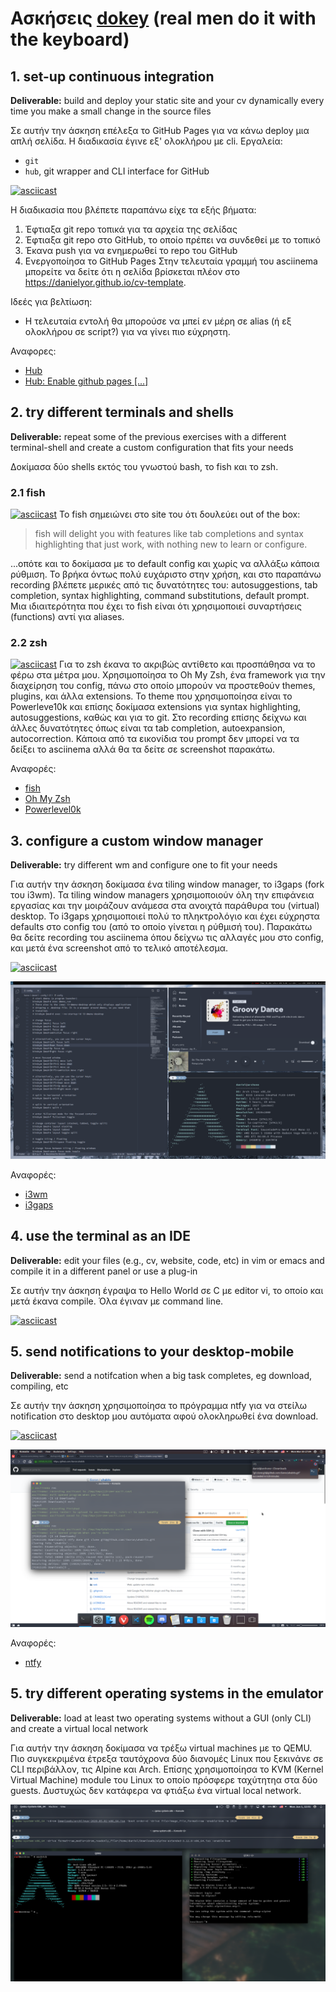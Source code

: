 # Ασκήσεις [dokey](https://github.com/courses-ionio/dokey) (real men do it with the keyboard)
## 1. set-up continuous integration
**Deliverable:** build and deploy your static site and your cv dynamically every time you make a small change in the source files

Σε αυτήν την άσκηση επέλεξα το GitHub Pages για να κάνω deploy μια απλή σελίδα. Η διαδικασία έγινε εξ' ολοκλήρου με cli.
Εργαλεία:
- `git`
- `hub`, git wrapper and CLI interface for GitHub


[![asciicast](https://asciinema.org/a/DyyScVIY1Qvuhbnvxo4Y88Ugs.svg)](https://asciinema.org/a/DyyScVIY1Qvuhbnvxo4Y88Ugs)

Η διαδικασία που βλέπετε παραπάνω είχε τα εξής βήματα:
1. Έφτιαξα git repo τοπικά για τα αρχεία της σελίδας
2. Έφτιαξα git repo στο GitHub, το οποίο πρέπει να συνδεθεί με το τοπικό
3. Έκανα push για να ενημερωθεί το repo του GitHub
4. Ενεργοποίησα τo GitHub Pages
Στην τελευταία γραμμή του asciinema μπορείτε να δείτε ότι η σελίδα βρίσκεται πλέον στο https://danielyor.github.io/cv-template.

Ιδεές για βελτίωση:
- Η τελευταία εντολή θα μπορούσε να μπεί εν μέρη σε alias (ή εξ ολοκλήρου σε script?) για να γίνει πιο εύχρηστη.

Αναφορες:
- [Hub](https://github.com/github/hub)
- [Hub: Enable github pages [...]](https://github.com/github/hub/issues/2302)

## 2. try different terminals and shells
**Deliverable:** repeat some of the previous exercises with a different terminal-shell and create a custom configuration that fits your needs

Δοκίμασα δύο shells εκτός του γνωστού bash, το fish και το zsh.

### 2.1 fish
[![asciicast](https://asciinema.org/a/BRATEzDPOmuVazR8W9SR2A5QY.svg)](https://asciinema.org/a/BRATEzDPOmuVazR8W9SR2A5QY)
Το fish σημειώνει στο site του ότι δουλεύει out of the box:
> fish will delight you with features like tab completions and syntax highlighting that just work, with nothing new to learn or configure.

...οπότε και το δοκίμασα με το default config και χωρίς να αλλάξω κάποια ρύθμιση. Το βρήκα όντως πολύ ευχάριστο στην χρήση, και στο παραπάνω recording βλέπετε μερικές από τις δυνατότητες του: autosuggestions, tab completion, syntax highlighting, command substitutions, default prompt. Μια ιδιαιτερότητα που έχει το fish είναι ότι χρησιμοποιεί συναρτήσεις (functions) αντί για aliases.

### 2.2 zsh
[![asciicast](https://asciinema.org/a/qTSdwH8fKrmh9mskJhwR71YjU.svg)](https://asciinema.org/a/qTSdwH8fKrmh9mskJhwR71YjU)
Για το zsh έκανα το ακριβώς αντίθετο και προσπάθησα να το φέρω στα μέτρα μου. Χρησιμοποίησα το Oh My Zsh, ένα framework για την διαχείρηση του config, πάνω στο οποίο μπορούν να προστεθούν themes, plugins, και άλλα extensions. Το theme που χρησιμοποίησα είναι το Powerleve10k και επίσης δοκίμασα extensions για syntax highlighting, autosuggestions, καθώς και για το git. Στο recording επίσης δείχνω και άλλες δυνατότητες όπως είναι τα tab completion, autoexpansion, autocorrection. Κάποια από τα εικονίδια του prompt δεν μπορεί να τα δείξει το asciinema αλλά θα τα δείτε σε screenshot παρακάτω.

Αναφορές:
- [fish](https://fishshell.com/)
- [Oh My Zsh](https://ohmyz.sh/)
- [Powerlevel0k](https://github.com/romkatv/powerlevel10k)

## 3. configure a custom window manager
**Deliverable:** try different wm and configure one to fit your needs

Για αυτήν την άσκηση δοκίμασα ένα tiling window manager, το i3gaps (fork του i3wm). Τα tiling window managers χρησιμοποιούν όλη την επιφάνεια εργασίας και την μοιράζουν ανάμεσα στα ανοιχτά παράθυρα του (virtual) desktop. Το i3gaps χρησιμοποιεί πολύ το πληκτρολόγιο και έχει εύχρηστα defaults στο config του (από το οποίο γίνεται η ρύθμισή του). Παρακάτω θα δείτε recording του asciinema όπου δείχνω τις αλλαγές μου στο config, και μετά ένα screenshot από το τελικό αποτέλεσμα.

[![asciicast](https://asciinema.org/a/7At179kHxgRtzXYr3CU4UETFE.svg)](https://asciinema.org/a/7At179kHxgRtzXYr3CU4UETFE)

![i3gaps](i3.png)

Αναφορές:
- [i3wm](https://i3wm.org/)
- [i3gaps](https://github.com/Airblader/i3)

## 4. use the terminal as an IDE
**Deliverable:** edit your files (e.g., cv, website, code, etc) in vim or emacs and compile it in a different panel or use a plug-in	

Σε αυτήν την άσκηση έγραψα το Hello World σε C με editor vi, το οποίο και μετά έκανα compile. Όλα έγιναν με command line.

[![asciicast](https://asciinema.org/a/glfKD5IeCH8gczbrLoCS2QM3F.svg)](https://asciinema.org/a/glfKD5IeCH8gczbrLoCS2QM3F)

## 5. send notifications to your desktop-mobile
**Deliverable:** send a notifcation when a big task completes, eg download, compiling, etc

Σε αυτήν την άσκηση χρησιμοποίησα το πρόγραμμα ntfy για να στείλω notification στο desktop μου αυτόματα αφού ολοκληρωθεί ένα download.

[![asciicast](https://asciinema.org/a/5k7Ei5c3EndPjf31nMNhreMiP.svg)](https://asciinema.org/a/5k7Ei5c3EndPjf31nMNhreMiP)

![ntfy](ntfy.png)

Αναφορές:
- [ntfy](https://github.com/dschep/ntfy)

## 5. try different operating systems in the emulator
**Deliverable:** load at least two operating systems without a GUI (only CLI) and create a virtual local network

Για αυτήν την άσκηση δοκίμασα να τρέξω virtual machines με το QEMU. Πιο συγκεκριμένα έτρεξα ταυτόχρονα δύο διανομές Linux που ξεκινάνε σε CLI περιβάλλον, τις Alpine και Arch. Επίσης χρησιμοποίησα το KVM (Kernel Virtual Machine) module του Linux το οποίο πρόσφερε ταχύτητηα στα δύο guests. Δυστυχώς δεν κατάφερα να φτιάξω ένα virtual local network.

![Virtual Machines](virtual_machines.png)
